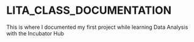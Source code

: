 # LITA_CLASS_DOCUMENTATION
This is where I documented my first project while learning Data Analysis with the Incubator Hub
